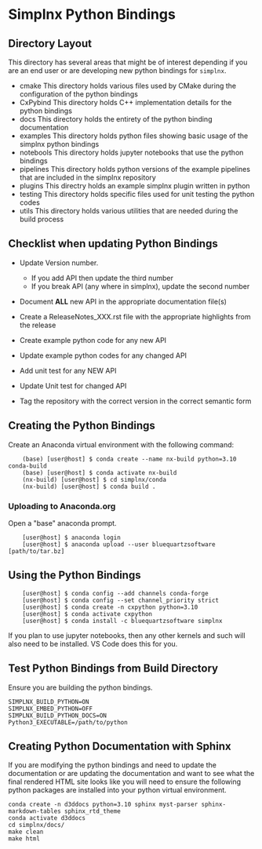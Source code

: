 # Simplnx Python Bindings

## Directory Layout

This directory has several areas that might be of interest depending if you are an end user or
are developing new python bindings for `simplnx`.

- cmake
    This directory holds various files used by CMake during the configuration of the python bindings
- CxPybind
    This directory holds C++ implementation details for the python bindings
- docs
    This directory holds the entirety of the python binding documentation
- examples
    This directory holds python files showing basic usage of the simplnx python bindings
- notebools
    This directory holds jupyter notebooks that use the python bindings
- pipelines
    This directory holds python versions of the example pipelines that are included in the simplnx repository
- plugins
    This directry holds an example simplnx plugin written in python
- testing
    This directory holds specific files used for unit testing the python codes
- utils
    This directory holds various utilities that are needed during the build process

## Checklist when updating Python Bindings

- Update Version number.

  - If you add API then update the third number
  - If you break API (any where in simplnx), update the second number

- Document **ALL** new API in the appropriate documentation file(s)
- Create a ReleaseNotes_XXX.rst file with the appropriate highlights from the release
- Create example python code for any new API
- Update example python codes for any changed API
- Add unit test for any NEW API
- Update Unit test for changed API
- Tag the repository with the correct version in the correct semantic form

## Creating the Python Bindings

Create an Anaconda virtual environment with the following command:

```shell
    (base) [user@host] $ conda create --name nx-build python=3.10 conda-build
    (base) [user@host] $ conda activate nx-build
    (nx-build) [user@host] $ cd simplnx/conda
    (nx-build) [user@host] $ conda build .
```

### Uploading to Anaconda.org

Open a "base" anaconda prompt.

```shell
    [user@host] $ anaconda login
    [user@host] $ anaconda upload --user bluequartzsoftware [path/to/tar.bz]
```

## Using the Python Bindings

```shell
    [user@host] $ conda config --add channels conda-forge
    [user@host] $ conda config --set channel_priority strict
    [user@host] $ conda create -n cxpython python=3.10
    [user@host] $ conda activate cxpython
    [user@host] $ conda install -c bluequartzsoftware simplnx
```

If you plan to use jupyter notebooks, then any other kernels and such will also need to be installed. VS Code does this for you.

## Test Python Bindings from Build Directory

Ensure you are building the python bindings.

```shell
SIMPLNX_BUILD_PYTHON=ON
SIMPLNX_EMBED_PYTHON=OFF
SIMPLNX_BUILD_PYTHON_DOCS=ON
Python3_EXECUTABLE=/path/to/python
```

## Creating Python Documentation with Sphinx

If you are modifying the python bindings and need to update the documentation or are updating the documentation
and want to see what the final rendered HTML site looks like you will need to ensure the following python
packages are installed into your python virtual environment.

``` shell
conda create -n d3ddocs python=3.10 sphinx myst-parser sphinx-markdown-tables sphinx_rtd_theme
conda activate d3ddocs
cd simplnx/docs/
make clean
make html
```
